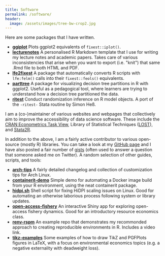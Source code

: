```yaml
---
title: Software
permalink: /software/
header:
  image: /assets/images/tree-bw-crop2.jpg
---
```


Here are some packages that I have written.

- [**ggiplot**](https://www.grantmcdermott.com/ggiplot) Plots ggplot2 equivalents of `fixest::iplot()`.
- [**lecturenotes**](https://grantmcdermott.com/lecturenotes) A personalised R Markdown template that I use for writing my lecture notes and academic papers. Takes care of various inconsistencies that arise when you want to export (i.e. "knit") that same .Rmd file to both HTML and PDF.
- [**lfe2fixest**](https://www.grantmcdermott.com/lfe2fixest) A package that automatically converts R scripts with `lfe:felm()` calls into their `fixest::feols()` equivalents.
- [**parttree**](https://grantmcdermott.com/parttree) A package for visualizing decision tree partitions in R with ggplot2. Useful as a pedagogical tool, where learners are trying to understand how a decision tree partitioned the data.
- [**ritest**](https://www.grantmcdermott.com/ritest) Conduct randomization inference on R model objects. A port of the `-ritest-` Stata routine by Simon Heß.

I am a (co-)maintainer of various websites and webpages that collectively aim to improve the accessibility of data science software. These include the [CRAN Econometrics Task View](https://cran.r-project.org/web/views/Econometrics.html), Library of Statistical Techniques ([LOST](https://lost-stats.github.io/)), and [Stata2R](https://stata2r.github.io/).

In addition to the above, I am a fairly active contributor to various open-source (mostly R) libraries. You can take a look at my [GitHub page](https://github.com/grantmcdermott) and I have also posted a fair number of [gists](https://gist.github.com/grantmcdermott) (often used to answer a question that someone asked me on Twitter). A random selection of other guides, scripts, and tools:

- [**arch-tips**](https://github.com/grantmcdermott/arch-tips) A fairly detailed changelog and collection of customization tips for Arch Linux.
- [**containerit-demo**](https://github.com/grantmcdermott/containerit-demo) Simple demo for automating a Docker image build from your R environment, using the neat containerit package.
- [**hidpi.sh**](https://gist.github.com/grantmcdermott/fa3c90179f7b5613dcf267745bf07081) Shell script for fixing HiDPI scaling issues on Linux. Good for automating an otherwise laborious process following system or library updates.
- [**open-access-fishery**](https://grantmcdermott.shinyapps.io/open-access-fishery/) An interactive Shiny app for exploring open-access fishery dynamics. Good for an introductory resource economics class.
- [**renv-rspm**](https://github.com/grantmcdermott/renv-rspm) An example repo that demonstrates my recommonded approach to creating reproducible environments in R. Includes a video link.
- [**tikz-examples**](https://github.com/grantmcdermott/tikzexamples) Some examples of how to draw TikZ and PGFPlots figures in LaTeX, with a focus on environmental economics topics (e.g. a negative externality with deadweight loss).
